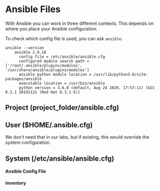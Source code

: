 
# Ansible Files
With Ansible you can work in three different contexts.
This depends on where you place your Ansible configuration.

To check which config file is used, you can ask `ansible`:
```
ansible --version
	ansible 2.9.18
	  config file = /etc/ansible/ansible.cfg
	  configured module search path = ['/root/.ansible/plugins/modules', '/usr/share/ansible/plugins/modules']
	  ansible python module location = /usr/lib/python3.6/site-packages/ansible
	  executable location = /usr/bin/ansible
	  python version = 3.6.8 (default, Aug 24 2020, 17:57:11) [GCC 8.3.1 20191121 (Red Hat 8.3.1-5)]
```


## Project (project_folder/ansible.cfg)

## User ($HOME/.ansible.cfg)
We don't need that in our labs, but if existing, this would override the system configuration.
## System (/etc/ansible/ansible.cfg)


#### Ansible Config File

#### inventory



<!--stackedit_data:
eyJoaXN0b3J5IjpbLTkxODM5MzYwOV19
-->